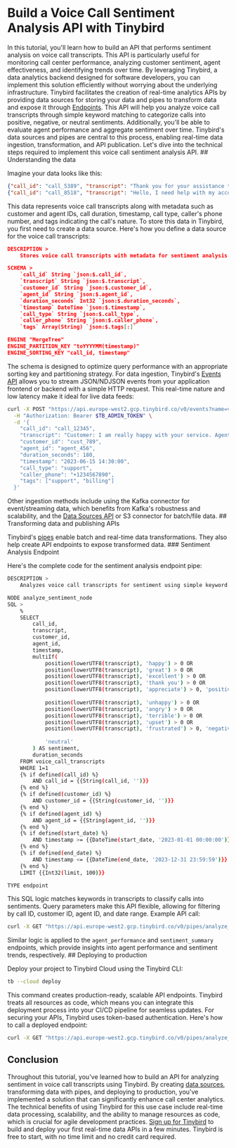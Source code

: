 # Build a Voice Call Sentiment Analysis API with Tinybird

In this tutorial, you'll learn how to build an API that performs sentiment analysis on voice call transcripts. This API is particularly useful for monitoring call center performance, analyzing customer sentiment, agent effectiveness, and identifying trends over time. By leveraging Tinybird, a data analytics backend designed for software developers, you can implement this solution efficiently without worrying about the underlying infrastructure. Tinybird facilitates the creation of real-time analytics APIs by providing data sources for storing your data and pipes to transform data and expose it through [Endpoints](https://www.tinybird.co/docs/forward/work-with-data/publish-data/endpoints). This API will help you analyze voice call transcripts through simple keyword matching to categorize calls into positive, negative, or neutral sentiments. Additionally, you'll be able to evaluate agent performance and aggregate sentiment over time. Tinybird's data sources and pipes are central to this process, enabling real-time data ingestion, transformation, and API publication. Let's dive into the technical steps required to implement this voice call sentiment analysis API. ## Understanding the data

Imagine your data looks like this:

```json
{"call_id": "call_5389", "transcript": "Thank you for your assistance today. You have been very helpful in resolving my issue.", "customer_id": "cust_389", "agent_id": "agent_89", "duration_seconds": 569, "timestamp": "2025-04-14 03:32:28", "call_type": "billing", "caller_phone": "+1396805389", "tags": ["unsatisfied", "unsatisfied"]}
{"call_id": "call_8518", "transcript": "Hello, I need help with my account. I cannot access my services.", "customer_id": "cust_3518", "agent_id": "agent_18", "duration_seconds": 558, "timestamp": "2025-05-02 22:53:39", "call_type": "technical", "caller_phone": "+1385388518", "tags": []}
```

This data represents voice call transcripts along with metadata such as customer and agent IDs, call duration, timestamp, call type, caller's phone number, and tags indicating the call's nature. To store this data in Tinybird, you first need to create a data source. Here's how you define a data source for the voice call transcripts:

```json
DESCRIPTION >
    Stores voice call transcripts with metadata for sentiment analysis

SCHEMA >
    `call_id` String `json:$.call_id`,
    `transcript` String `json:$.transcript`,
    `customer_id` String `json:$.customer_id`,
    `agent_id` String `json:$.agent_id`,
    `duration_seconds` Int32 `json:$.duration_seconds`,
    `timestamp` DateTime `json:$.timestamp`,
    `call_type` String `json:$.call_type`,
    `caller_phone` String `json:$.caller_phone`,
    `tags` Array(String) `json:$.tags[:]`

ENGINE "MergeTree"
ENGINE_PARTITION_KEY "toYYYYMM(timestamp)"
ENGINE_SORTING_KEY "call_id, timestamp"
```

The schema is designed to optimize query performance with an appropriate sorting key and partitioning strategy. For data ingestion, Tinybird's [Events API](https://www.tinybird.co/docs/forward/get-data-in/events-api) allows you to stream JSON/NDJSON events from your application frontend or backend with a simple HTTP request. This real-time nature and low latency make it ideal for live data feeds:

```bash
curl -X POST "https://api.europe-west2.gcp.tinybird.co/v0/events?name=voice_call_transcripts" \
  -H "Authorization: Bearer $TB_ADMIN_TOKEN" \
  -d '{
    "call_id": "call_12345",
    "transcript": "Customer: I am really happy with your service. Agent: Thank you for your feedback!",
    "customer_id": "cust_789",
    "agent_id": "agent_456",
    "duration_seconds": 180,
    "timestamp": "2023-06-15 14:30:00",
    "call_type": "support",
    "caller_phone": "+1234567890",
    "tags": ["support", "billing"]
  }'
```

Other ingestion methods include using the Kafka connector for event/streaming data, which benefits from Kafka's robustness and scalability, and the [Data Sources API](https://www.tinybird.co/docs/api-reference/datasource-api) or S3 connector for batch/file data. ## Transforming data and publishing APIs

Tinybird's [pipes](https://www.tinybird.co/docs/forward/work-with-data/pipes) enable batch and real-time data transformations. They also help create API endpoints to expose transformed data. ### Sentiment Analysis Endpoint

Here's the complete code for the sentiment analysis endpoint pipe:

```bash
DESCRIPTION >
    Analyzes voice call transcripts for sentiment using simple keyword matching

NODE analyze_sentiment_node
SQL >
    %
    SELECT 
        call_id,
        transcript,
        customer_id,
        agent_id,
        timestamp,
        multiIf(
            position(lowerUTF8(transcript), 'happy') > 0 OR 
            position(lowerUTF8(transcript), 'great') > 0 OR 
            position(lowerUTF8(transcript), 'excellent') > 0 OR 
            position(lowerUTF8(transcript), 'thank you') > 0 OR 
            position(lowerUTF8(transcript), 'appreciate') > 0, 'positive',
            
            position(lowerUTF8(transcript), 'unhappy') > 0 OR 
            position(lowerUTF8(transcript), 'angry') > 0 OR 
            position(lowerUTF8(transcript), 'terrible') > 0 OR 
            position(lowerUTF8(transcript), 'upset') > 0 OR 
            position(lowerUTF8(transcript), 'frustrated') > 0, 'negative',
            
            'neutral'
        ) AS sentiment,
        duration_seconds
    FROM voice_call_transcripts
    WHERE 1=1
    {% if defined(call_id) %}
        AND call_id = {{String(call_id, '')}}
    {% end %}
    {% if defined(customer_id) %}
        AND customer_id = {{String(customer_id, '')}}
    {% end %}
    {% if defined(agent_id) %}
        AND agent_id = {{String(agent_id, '')}}
    {% end %}
    {% if defined(start_date) %}
        AND timestamp >= {{DateTime(start_date, '2023-01-01 00:00:00')}}
    {% end %}
    {% if defined(end_date) %}
        AND timestamp <= {{DateTime(end_date, '2023-12-31 23:59:59')}}
    {% end %}
    LIMIT {{Int32(limit, 100)}}

TYPE endpoint
```

This SQL logic matches keywords in transcripts to classify calls into sentiments. Query parameters make this API flexible, allowing for filtering by call ID, customer ID, agent ID, and date range. Example API call:

```bash
curl -X GET "https://api.europe-west2.gcp.tinybird.co/v0/pipes/analyze_sentiment.json?token=$TB_ADMIN_TOKEN&call_id=call_12345"
```

Similar logic is applied to the `agent_performance` and `sentiment_summary` endpoints, which provide insights into agent performance and sentiment trends, respectively. ## Deploying to production

Deploy your project to Tinybird Cloud using the Tinybird CLI:

```bash
tb --cloud deploy
```

This command creates production-ready, scalable API endpoints. Tinybird treats all resources as code, which means you can integrate this deployment process into your CI/CD pipeline for seamless updates. For securing your APIs, Tinybird uses token-based authentication. Here's how to call a deployed endpoint:

```bash
curl -X GET "https://api.europe-west2.gcp.tinybird.co/v0/pipes/analyze_sentiment.json?token=$TB_ADMIN_TOKEN&call_id=call_12345"
```


## Conclusion

Throughout this tutorial, you've learned how to build an API for analyzing sentiment in voice call transcripts using Tinybird. By creating [data sources](https://www.tinybird.co/docs/forward/get-data-in/data-sources), transforming data with pipes, and deploying to production, you've implemented a solution that can significantly enhance call center analytics. The technical benefits of using Tinybird for this use case include real-time data processing, scalability, and the ability to manage resources as code, which is crucial for agile development practices. [Sign up for Tinybird](https://cloud.tinybird.co/signup) to build and deploy your first real-time data APIs in a few minutes. Tinybird is free to start, with no time limit and no credit card required.